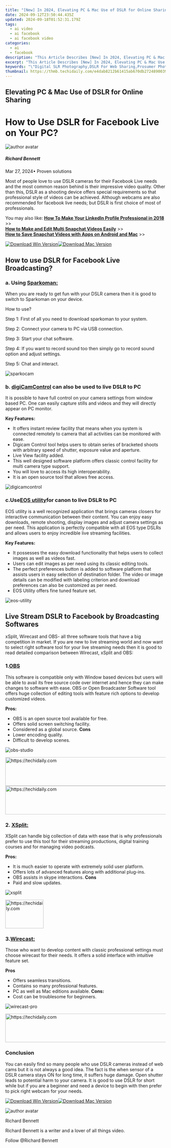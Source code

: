 ```yaml
---
title: "[New] In 2024, Elevating PC & Mac Use of DSLR for Online Sharing"
date: 2024-09-12T23:50:44.435Z
updated: 2024-09-18T01:52:31.179Z
tags:
  - ai video
  - ai facebook
  - ai facebook video
categories:
  - ai
  - facebook
description: "This Article Describes [New] In 2024, Elevating PC & Mac Use of DSLR for Online Sharing"
excerpt: "This Article Describes [New] In 2024, Elevating PC & Mac Use of DSLR for Online Sharing"
keywords: "\"Digital SLR Photography,DSLR For Web Sharing,Prosumer Photography,Photo-Sharing Techniques,Mobile Photography Tools,Mac & PC Camera Integration,Online Image Streaming\""
thumbnail: https://thmb.techidaily.com/e4dab8212b61415ab670db2724890039dc218886423e579644f1092e23638fe5.jpg
---
```


## Elevating PC & Mac Use of DSLR for Online Sharing

# How to Use DSLR for Facebook Live on Your PC?

![author avatar](https://images.wondershare.com/filmora/article-images/richard-bennett.jpg)

##### Richard Bennett

 Mar 27, 2024• Proven solutions

 Most of people love to use DSLR cameras for their Facebook Live needs and the most common reason behind is their impressive video quality. Other than this, DSLR as a shooting device offers special requirements so that professional style of videos can be achieved. Although webcams are also recommended for facebook live needs; but DSLR is first choice of most of professionals.

 You may also like: [**How To Make Your LinkedIn Profile Professional in 2018**](https://tools.techidaily.com/wondershare/filmora/download/) \>>  
[**How to Make and Edit Multi Snapchat Videos Easily**](https://tools.techidaily.com/wondershare/filmora/download/) \>>  
[**How to Save Snapchat Videos with Apps on Android and Mac**](https://tools.techidaily.com/wondershare/filmora/download/) \>>

[![Download Win Version](https://images.wondershare.com/filmora/guide/download-btn-win.jpg)](https://tools.techidaily.com/wondershare/filmora/download/)[![Download Mac Version](https://images.wondershare.com/filmora/guide/download-btn-mac.jpg)](https://tools.techidaily.com/wondershare/filmora/download/)

## How to use DSLR for Facebook Live Broadcasting?

### a. Using [Sparkoman:](http://sparkosoft.com/sparkocam-download )

 When you are ready to get fun with your DSLR camera then it is good to switch to Sparkoman on your device.

 How to use?

 Step 1: First of all you need to download sparkoman to your system.

 Step 2: Connect your camera to PC via USB connection.

 Step 3: Start your chat software.

 Step 4: If you want to record sound too then simply go to record sound option and adjust settings.

 Step 5: Chat and interact.

![sparkocam ](https://images.wondershare.com/filmora/article-images/sparkocam.jpg)

### b. [digiCamControl]( http://digicamcontrol.com/) can also be used to live DSLR to PC

 It is possible to have full control on your camera settings from window based PC. One can easily capture stills and videos and they will directly appear on PC monitor.

**Key Features:**

* It offers instant review facility that means when you system is connected remotely to camera that all activities can be monitored with ease.
* Digicam Control tool helps users to obtain series of bracketed shoots with arbitrary speed of shutter, exposure value and aperture.
* Live View facility added.
* This well designed software platform offers classic control facility for multi camera type support.
* You will love to access its high interoperability.
* It is an open source tool that allows free access.

![ digicamcontrol](https://images.wondershare.com/filmora/article-images/digicamcontrol.jpg)

### c.Use[EOS utility](https://www.usa.canon.com/internet/portal/us/home/support/self-help-center/eos-utility/ )for canon to live DSLR to PC

 EOS utility is a well recognized application that brings cameras closers for interactive communication between their content. You can enjoy easy downloads, remote shooting, display images and adjust camera settings as per need. This application is perfectly compatible with all EOS type DSLRs and allows users to enjoy incredible live streaming facilities.

**Key Features:**

* It possesses the easy download functionality that helps users to collect images as well as videos fast.
* Users can edit images as per need using its classic editing tools.
* The perfect preferences button is added to software platform that assists users in easy selection of destination folder. The video or image details can be modified with labeling criterion and download preferences can also be customized as per need.
* EOS Utility offers fine tuned feature set.

![eos-utility ](https://images.wondershare.com/filmora/article-images/eos-utility.jpg)

## Live Stream DSLR to Facebook by Broadcasting Softwares

 xSplit, Wirecast and OBS- all three software tools that have a big competition in market. If you are new to live streaming world and now want to select right software tool for your live streaming needs then it is good to read detailed comparison between Wirecast, xSplit and OBS:

### 1.[OBS](https://obsproject.com/ )

 This software is compatible only with Window based devices but users will be able to avail its free source code over internet and hence they can make changes to software with ease. OBS or Open Broadcaster Software tool offers huge collection of editing tools with feature rich options to develop customized videos.

**Pros:**

* OBS is an open source tool available for free.
* Offers solid screen switching facility.
* Considered as a global source.
**Cons**
* Lower encoding quality.
* Difficult to develop scenes.

![ obs-studio](https://images.wondershare.com/filmora/article-images/obs-studio.jpg)

<!-- affiliate ads begin -->
<a href="https://appsumo.8odi.net/c/5597632/2111967/7443" target="_top" id="2111967">
  <img src="//a.impactradius-go.com/display-ad/7443-2111967" border="0" alt="https://techidaily.com" width="728" height="90"/>
</a>
<img height="0" width="0" src="https://appsumo.8odi.net/i/5597632/2111967/7443" style="position:absolute;visibility:hidden;" border="0" />
<!-- affiliate ads end -->

<!-- affiliate ads begin -->
<a href="https://aidotcom.pxf.io/c/5597632/2129043/19576" target="_top" id="2129043">
  <img src="//a.impactradius-go.com/display-ad/19576-2129043" border="0" alt="https://techidaily.com" width="728" height="90"/>
</a>
<img height="0" width="0" src="https://aidotcom.pxf.io/i/5597632/2129043/19576" style="position:absolute;visibility:hidden;" border="0" />
<!-- affiliate ads end -->

### 2\. [XSplit:](https://www.xsplit.com )

 XSplit can handle big collection of data with ease that is why professionals prefer to use this tool for their streaming productions, digital training courses and for managing video podcasts.

**Pros:**

* It is much easier to operate with extremely solid user platform.
* Offers lots of advanced features along with additional plug-ins.
* OBS assists in skype interactions.
**Cons**
* Paid and slow updates.

![xsplit ](https://images.wondershare.com/filmora/article-images/xsplit.jpg)

<!-- affiliate ads begin -->
<a href="https://aligracehair.sjv.io/c/5597632/2135394/19272" target="_top" id="2135394">
  <img src="//a.impactradius-go.com/display-ad/19272-2135394" border="0" alt="https://techidaily.com" width="120" height="90"/>
</a>
<img height="0" width="0" src="https://aligracehair.sjv.io/i/5597632/2135394/19272" style="position:absolute;visibility:hidden;" border="0" />
<!-- affiliate ads end -->

### 3.[Wirecast:](https://www.telestream.net/wirecast/overview.htm )

 Those who want to develop content with classic professional settings must choose wirecast for their needs. It offers a solid interface with intuitive feature set.

**Pros**

* Offers seamless transitions.
* Contains so many professional features.
* PC as well as Mac editions available.
**Cons:**
* Cost can be troublesome for beginners.

![wirecast-pro ](https://images.wondershare.com/filmora/article-images/wirecast-pro.jpg)

<!-- affiliate ads begin -->
<a href="https://appsumo.8odi.net/c/5597632/2094477/7443" target="_top" id="2094477">
  <img src="//a.impactradius-go.com/display-ad/7443-2094477" border="0" alt="https://techidaily.com" width="728" height="90"/>
</a>
<img height="0" width="0" src="https://appsumo.8odi.net/i/5597632/2094477/7443" style="position:absolute;visibility:hidden;" border="0" />
<!-- affiliate ads end -->

### Conclusion

 You can easily find so many people who use DSLR cameras instead of web cams but it is not always a good idea. The fact is the when sensor of a DSLR camera stays ON for long time, it suffers huge damage. Open shutter leads to potential harm to your camera. It is good to use DSLR for short while but if you are a beginner and need a device to begin with then prefer to pick right webcam for your needs.

[![Download Win Version](https://images.wondershare.com/filmora/guide/download-btn-win.jpg)](https://tools.techidaily.com/wondershare/filmora/download/)[![Download Mac Version](https://images.wondershare.com/filmora/guide/download-btn-mac.jpg)](https://tools.techidaily.com/wondershare/filmora/download/)

![author avatar](https://images.wondershare.com/filmora/article-images/richard-bennett.jpg)

Richard Bennett

Richard Bennett is a writer and a lover of all things video.

Follow @Richard Bennett

<ins class="adsbygoogle"
      style="display:block"
      data-ad-client="ca-pub-7571918770474297"
      data-ad-slot="8358498916"
      data-ad-format="auto"
      data-full-width-responsive="true"></ins>



